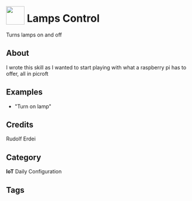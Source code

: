 # <img src="https://raw.githack.com/FortAwesome/Font-Awesome/master/svgs/solid/lightbulb.svg" card_color="#FFFF00" width="50" height="50" style="vertical-align:bottom"/> Lamps Control
Turns lamps on and off

## About
I wrote this skill as I wanted to start playing with what a raspberry pi has to offer, all in picroft

## Examples
* "Turn on lamp"

## Credits
Rudolf Erdei

## Category
**IoT**
Daily
Configuration

## Tags

